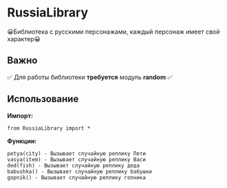 # RussiaLibrary
😀Библиотека с русскими персонажами, каждый персонаж имеет свой характер😀

## Важно
✅ Для работы библиотеки __требуется__ модуль __random__ ✅

## Использование
__Импорт:__

	from RussiaLibrary import *

__Функции:__
	
	petya(city) - Вызывает случайную реплику Пети
	vasya(item) - Вызывает случайную реплику Васи
	ded(fish) - Вызывает случайную реплику деда
	babushka() - Вызывает случайную реплику бабушки
	gopnik() - Вызывает случайную реплику гопника
